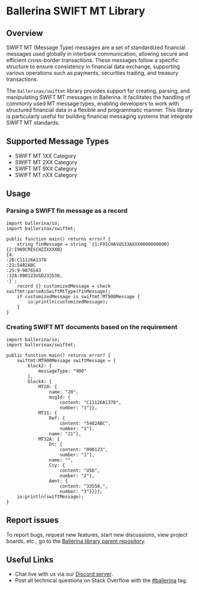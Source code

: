 # Ballerina SWIFT MT Library

## Overview

SWIFT MT (Message Type) messages are a set of standardized financial messages used globally in interbank communication, allowing secure and efficient cross-border transactions. These messages follow a specific structure to ensure consistency in financial data exchange, supporting various operations such as payments, securities trading, and treasury transactions.

The `ballerinax/swiftmt` library provides support for creating, parsing, and manipulating SWIFT MT messages in Ballerina. It facilitates the handling of commonly used MT message types, enabling developers to work with structured financial data in a flexible and programmatic manner. This library is particularly useful for building financial messaging systems that integrate SWIFT MT standards. 

## Supported Message Types

- SWIFT MT 1XX Category
- SWIFT MT 2XX Category
- SWIFT MT 9XX Category
- SWIFT MT nXX Category

## Usage

### Parsing a SWIFT fin message as a record

```ballerina
import ballerina/io;
import ballerinax/swiftmt;

public function main() returns error? {
    string finMessage = string `{1:F01CHASUS33AXXX0000000000}
{2:I900CRESCHZZXXXXN}
{4:
:20:C11126A1378
:21:5482ABC
:25:9-9876543
:32A:090123USD233530,
-}`;  
    record {} customizedMessage = check swiftmt:parseAsSwiftMtType(finMessage);
    if customizedMessage is swiftmt:MT900Message {
        io:println(customizedMessage);
    }
}
```

### Creating SWIFT MT documents based on the requirement

```ballerina
import ballerina/io;
import ballerinax/swiftmt;

public function main() returns error? {
    swiftmt:MT900Message swiftMessage = { 
        block2: {
            messageType: "900"
        }, 
        block4: {
            MT20: {
                name: "20", 
                msgId: {
                    content: "C11126A1378", 
                    number: "1"}}, 
            MT21: {
                Ref: {
                    content: "5482ABC", 
                    number: "1"}, 
                name: "21"}, 
            MT32A: {
                Dt: {
                    content: "090123", 
                    number: "1"}, 
                name: "", 
                Ccy: {
                    content: "USD", 
                    number: "2"}, 
                Amnt: {
                    content: "33550,", 
                    number: "3"}}}};
    io:println(swiftMessage);
}
```

## Report issues

To report bugs, request new features, start new discussions, view project boards, etc., go to the [Ballerina library parent repository](https://github.com/ballerina-platform/ballerina-library).

## Useful Links

- Chat live with us via our [Discord server](https://discord.gg/ballerinalang).
- Post all technical questions on Stack Overflow with the [#ballerina](https://stackoverflow.com/questions/tagged/ballerina) tag.
